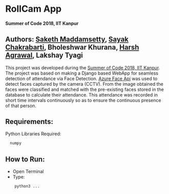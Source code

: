 # RollCam App
#### Summer of Code 2018, IIT Kanpur

## Authors: [Saketh Maddamsetty](https://smaakd.github.io), [Sayak Chakrabarti](sayaksc.github.io), Bholeshwar Khurana, [Harsh Agrawal](https://www.cse.iitk.ac.in/users/harsh/), Lakshay Tyagi


This project was developed during the [Summer of Code 2018, IIT Kanpur](https://soc.cse.iitk.ac.in/). 
The project was based on making a Django based WebApp for seamless detection of attendance via Face Detection. [Azure Face Api](https://azure.microsoft.com/en-in/services/cognitive-services/face/) was used to detect faces captured by the camera (CCTV). 
From the image obtained the faces were classified and matched with the pre-existing faces stored in the database to calculate their attendance. This attendance was recorded in short time intervals continuously so as to ensure the continuous presence of that person.


## Requirements:
Python Libraries Required:
```bash
  numpy
```

## How to Run:
- Open Terminal
- Type:
```python
    python3 ...
```








